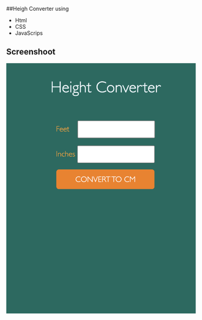 
##Heigh Converter using 
- Html
- CSS
- JavaScrips



## Screenshoot
![Screenshoot of the project](https://github.com/elydaniels/heightvonverter/blob/c41ffb234de974f0fb5e98383e994834496077f4/heightconverter.png)
